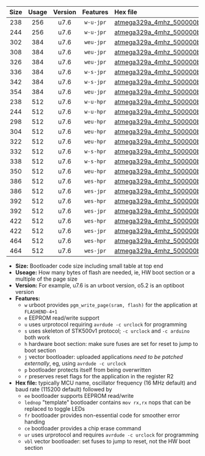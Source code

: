 |Size|Usage|Version|Features|Hex file|
|:-:|:-:|:-:|:-:|:--|
|238|256|u7.6|`w-u-jpr`|[atmega329a_4mhz_500000bps_ur_vbl.hex](https://raw.githubusercontent.com/stefanrueger/urboot/main//atmega329a_4mhz_500000bps_ur_vbl.hex)|
|244|256|u7.6|`w-u-jpr`|[atmega329a_4mhz_500000bps_lednop_ur_vbl.hex](https://raw.githubusercontent.com/stefanrueger/urboot/main//atmega329a_4mhz_500000bps_lednop_ur_vbl.hex)|
|302|384|u7.6|`weu-jpr`|[atmega329a_4mhz_500000bps_ee_ur_vbl.hex](https://raw.githubusercontent.com/stefanrueger/urboot/main//atmega329a_4mhz_500000bps_ee_ur_vbl.hex)|
|308|384|u7.6|`weu-jpr`|[atmega329a_4mhz_500000bps_ee_lednop_ur_vbl.hex](https://raw.githubusercontent.com/stefanrueger/urboot/main//atmega329a_4mhz_500000bps_ee_lednop_ur_vbl.hex)|
|326|384|u7.6|`weu-jpr`|[atmega329a_4mhz_500000bps_ee_lednop_fr_ur_vbl.hex](https://raw.githubusercontent.com/stefanrueger/urboot/main//atmega329a_4mhz_500000bps_ee_lednop_fr_ur_vbl.hex)|
|336|384|u7.6|`w-s-jpr`|[atmega329a_4mhz_500000bps_vbl.hex](https://raw.githubusercontent.com/stefanrueger/urboot/main//atmega329a_4mhz_500000bps_vbl.hex)|
|342|384|u7.6|`w-s-jpr`|[atmega329a_4mhz_500000bps_lednop_vbl.hex](https://raw.githubusercontent.com/stefanrueger/urboot/main//atmega329a_4mhz_500000bps_lednop_vbl.hex)|
|354|384|u7.6|`weu-jpr`|[atmega329a_4mhz_500000bps_ee_lednop_fr_ce_ur_vbl.hex](https://raw.githubusercontent.com/stefanrueger/urboot/main//atmega329a_4mhz_500000bps_ee_lednop_fr_ce_ur_vbl.hex)|
|238|512|u7.6|`w-u-hpr`|[atmega329a_4mhz_500000bps_ur.hex](https://raw.githubusercontent.com/stefanrueger/urboot/main//atmega329a_4mhz_500000bps_ur.hex)|
|244|512|u7.6|`w-u-hpr`|[atmega329a_4mhz_500000bps_lednop_ur.hex](https://raw.githubusercontent.com/stefanrueger/urboot/main//atmega329a_4mhz_500000bps_lednop_ur.hex)|
|298|512|u7.6|`weu-hpr`|[atmega329a_4mhz_500000bps_ee_ur.hex](https://raw.githubusercontent.com/stefanrueger/urboot/main//atmega329a_4mhz_500000bps_ee_ur.hex)|
|304|512|u7.6|`weu-hpr`|[atmega329a_4mhz_500000bps_ee_lednop_ur.hex](https://raw.githubusercontent.com/stefanrueger/urboot/main//atmega329a_4mhz_500000bps_ee_lednop_ur.hex)|
|322|512|u7.6|`weu-hpr`|[atmega329a_4mhz_500000bps_ee_lednop_fr_ur.hex](https://raw.githubusercontent.com/stefanrueger/urboot/main//atmega329a_4mhz_500000bps_ee_lednop_fr_ur.hex)|
|332|512|u7.6|`w-s-hpr`|[atmega329a_4mhz_500000bps.hex](https://raw.githubusercontent.com/stefanrueger/urboot/main//atmega329a_4mhz_500000bps.hex)|
|338|512|u7.6|`w-s-hpr`|[atmega329a_4mhz_500000bps_lednop.hex](https://raw.githubusercontent.com/stefanrueger/urboot/main//atmega329a_4mhz_500000bps_lednop.hex)|
|350|512|u7.6|`weu-hpr`|[atmega329a_4mhz_500000bps_ee_lednop_fr_ce_ur.hex](https://raw.githubusercontent.com/stefanrueger/urboot/main//atmega329a_4mhz_500000bps_ee_lednop_fr_ce_ur.hex)|
|386|512|u7.6|`wes-hpr`|[atmega329a_4mhz_500000bps_ee.hex](https://raw.githubusercontent.com/stefanrueger/urboot/main//atmega329a_4mhz_500000bps_ee.hex)|
|386|512|u7.6|`wes-jpr`|[atmega329a_4mhz_500000bps_ee_vbl.hex](https://raw.githubusercontent.com/stefanrueger/urboot/main//atmega329a_4mhz_500000bps_ee_vbl.hex)|
|392|512|u7.6|`wes-hpr`|[atmega329a_4mhz_500000bps_ee_lednop.hex](https://raw.githubusercontent.com/stefanrueger/urboot/main//atmega329a_4mhz_500000bps_ee_lednop.hex)|
|392|512|u7.6|`wes-jpr`|[atmega329a_4mhz_500000bps_ee_lednop_vbl.hex](https://raw.githubusercontent.com/stefanrueger/urboot/main//atmega329a_4mhz_500000bps_ee_lednop_vbl.hex)|
|422|512|u7.6|`wes-hpr`|[atmega329a_4mhz_500000bps_ee_lednop_fr.hex](https://raw.githubusercontent.com/stefanrueger/urboot/main//atmega329a_4mhz_500000bps_ee_lednop_fr.hex)|
|422|512|u7.6|`wes-jpr`|[atmega329a_4mhz_500000bps_ee_lednop_fr_vbl.hex](https://raw.githubusercontent.com/stefanrueger/urboot/main//atmega329a_4mhz_500000bps_ee_lednop_fr_vbl.hex)|
|464|512|u7.6|`wes-hpr`|[atmega329a_4mhz_500000bps_ee_lednop_fr_ce.hex](https://raw.githubusercontent.com/stefanrueger/urboot/main//atmega329a_4mhz_500000bps_ee_lednop_fr_ce.hex)|
|464|512|u7.6|`wes-jpr`|[atmega329a_4mhz_500000bps_ee_lednop_fr_ce_vbl.hex](https://raw.githubusercontent.com/stefanrueger/urboot/main//atmega329a_4mhz_500000bps_ee_lednop_fr_ce_vbl.hex)|

- **Size:** Bootloader code size including small table at top end
- **Useage:** How many bytes of flash are needed, ie, HW boot section or a multiple of the page size
- **Version:** For example, u7.6 is an urboot version, o5.2 is an optiboot version
- **Features:**
  + `w` urboot provides `pgm_write_page(sram, flash)` for the application at `FLASHEND-4+1`
  + `e` EEPROM read/write support
  + `u` uses urprotocol requiring `avrdude -c urclock` for programming
  + `s` uses skeleton of STK500v1 protocol; `-c urclock` and `-c arduino` both work
  + `h` hardware boot section: make sure fuses are set for reset to jump to boot section
  + `j` vector bootloader: uploaded applications *need to be patched externally*, eg, using `avrdude -c urclock`
  + `p` bootloader protects itself from being overwritten
  + `r` preserves reset flags for the application in the register R2
- **Hex file:** typically MCU name, oscillator frequency (16 MHz default) and baud rate (115200 default) followed by
  + `ee` bootloader supports EEPROM read/write
  + `lednop` "template" bootloader contains `mov rx,rx` nops that can be replaced to toggle LEDs
  + `fr` bootloader provides non-essential code for smoother error handing
  + `ce` bootloader provides a chip erase command
  + `ur` uses urprotocol and requires `avrdude -c urclock` for programming
  + `vbl` vector bootloader: set fuses to jump to reset, not the HW boot section
